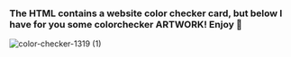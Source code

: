 ### The HTML contains a website color checker card, but below I have for you some colorchecker ARTWORK!  Enjoy 🤗
![color-checker-1319 (1)](https://github.com/user-attachments/assets/85a10e56-7183-496f-b9ea-4615905df29e)
